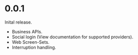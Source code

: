 
# 0.0.1
Inital release.

* Business APIs.
* Social login (View documentation for supported providers).
* Web Screen-Sets.
* Interruption handling.